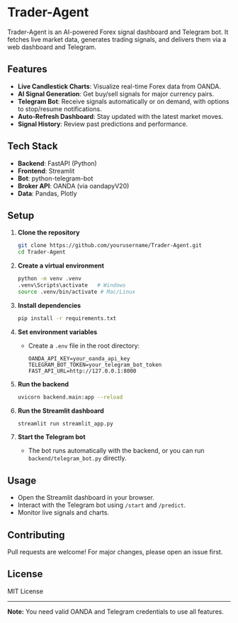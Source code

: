 # Trader-Agent

Trader-Agent is an AI-powered Forex signal dashboard and Telegram bot. It fetches live market data, generates trading signals, and delivers them via a web dashboard and Telegram.

## Features

- **Live Candlestick Charts**: Visualize real-time Forex data from OANDA.
- **AI Signal Generation**: Get buy/sell signals for major currency pairs.
- **Telegram Bot**: Receive signals automatically or on demand, with options to stop/resume notifications.
- **Auto-Refresh Dashboard**: Stay updated with the latest market moves.
- **Signal History**: Review past predictions and performance.

## Tech Stack

- **Backend**: FastAPI (Python)
- **Frontend**: Streamlit
- **Bot**: python-telegram-bot
- **Broker API**: OANDA (via oandapyV20)
- **Data**: Pandas, Plotly

## Setup

1. **Clone the repository**
   ```sh
   git clone https://github.com/yourusername/Trader-Agent.git
   cd Trader-Agent
   ```

2. **Create a virtual environment**
   ```sh
   python -m venv .venv
   .venv\Scripts\activate   # Windows
   source .venv/bin/activate # Mac/Linux
   ```

3. **Install dependencies**
   ```sh
   pip install -r requirements.txt
   ```

4. **Set environment variables**
   - Create a `.env` file in the root directory:
     ```
     OANDA_API_KEY=your_oanda_api_key
     TELEGRAM_BOT_TOKEN=your_telegram_bot_token
     FAST_API_URL=http://127.0.0.1:8000
     ```

5. **Run the backend**
   ```sh
   uvicorn backend.main:app --reload
   ```

6. **Run the Streamlit dashboard**
   ```sh
   streamlit run streamlit_app.py
   ```

7. **Start the Telegram bot**
   - The bot runs automatically with the backend, or you can run `backend/telegram_bot.py` directly.

## Usage

- Open the Streamlit dashboard in your browser.
- Interact with the Telegram bot using `/start` and `/predict`.
- Monitor live signals and charts.

## Contributing

Pull requests are welcome! For major changes, please open an issue first.

## License

MIT License

---

**Note:** You need valid OANDA and Telegram credentials to use all features.